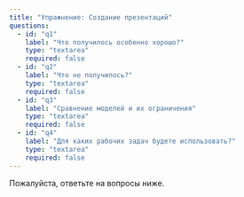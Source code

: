 ```yaml
---
title: "Упражнение: Создание презентаций"
questions:
  - id: "q1"
    label: "Что получилось особенно хорошо?"
    type: "textarea"
    required: false
  - id: "q2"
    label: "Что не получилось?"
    type: "textarea"
    required: false
  - id: "q3"
    label: "Сравнение моделей и их ограничения"
    type: "textarea"
    required: false
  - id: "q4"
    label: "Для каких рабочих задач будете использовать?"
    type: "textarea"
    required: false
---
```


Пожалуйста, ответьте на вопросы ниже.
